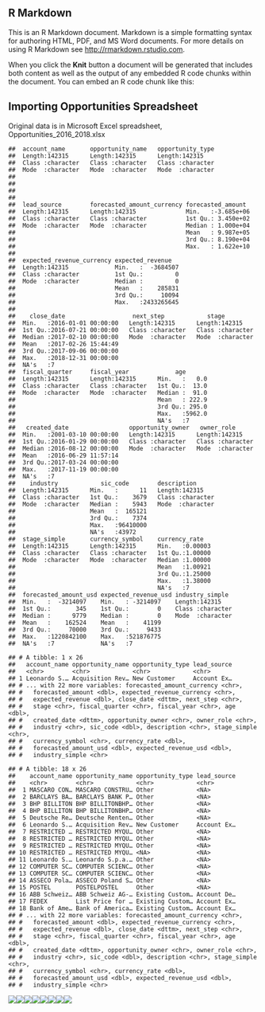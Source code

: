 R Markdown
----------

This is an R Markdown document. Markdown is a simple formatting syntax
for authoring HTML, PDF, and MS Word documents. For more details on
using R Markdown see <http://rmarkdown.rstudio.com>.

When you click the **Knit** button a document will be generated that
includes both content as well as the output of any embedded R code
chunks within the document. You can embed an R code chunk like this:

Importing Opportunities Spreadsheet
-----------------------------------

Original data is in Microsoft Excel spreadsheet,
Opportunities\_2016\_2018.xlsx

    ##  account_name       opportunity_name   opportunity_type  
    ##  Length:142315      Length:142315      Length:142315     
    ##  Class :character   Class :character   Class :character  
    ##  Mode  :character   Mode  :character   Mode  :character  
    ##                                                          
    ##                                                          
    ##                                                          
    ##                                                          
    ##  lead_source        forecasted_amount_currency forecasted_amount   
    ##  Length:142315      Length:142315              Min.   :-3.685e+06  
    ##  Class :character   Class :character           1st Qu.: 3.450e+02  
    ##  Mode  :character   Mode  :character           Median : 1.000e+04  
    ##                                                Mean   : 9.987e+05  
    ##                                                3rd Qu.: 8.190e+04  
    ##                                                Max.   : 1.622e+10  
    ##                                                                    
    ##  expected_revenue_currency expected_revenue    
    ##  Length:142315             Min.   :  -3684507  
    ##  Class :character          1st Qu.:         0  
    ##  Mode  :character          Median :         0  
    ##                            Mean   :    285831  
    ##                            3rd Qu.:     10094  
    ##                            Max.   :2433265645  
    ##                                                
    ##    close_date                   next_step            stage          
    ##  Min.   :2016-01-01 00:00:00   Length:142315      Length:142315     
    ##  1st Qu.:2016-07-21 00:00:00   Class :character   Class :character  
    ##  Median :2017-02-10 00:00:00   Mode  :character   Mode  :character  
    ##  Mean   :2017-02-26 15:44:49                                        
    ##  3rd Qu.:2017-09-06 00:00:00                                        
    ##  Max.   :2018-12-31 00:00:00                                        
    ##  NA's   :7                                                          
    ##  fiscal_quarter     fiscal_year             age        
    ##  Length:142315      Length:142315      Min.   :   0.0  
    ##  Class :character   Class :character   1st Qu.:  13.0  
    ##  Mode  :character   Mode  :character   Median :  91.0  
    ##                                        Mean   : 222.9  
    ##                                        3rd Qu.: 295.0  
    ##                                        Max.   :5962.0  
    ##                                        NA's   :7       
    ##   created_date                 opportunity_owner   owner_role       
    ##  Min.   :2001-03-10 00:00:00   Length:142315      Length:142315     
    ##  1st Qu.:2016-01-29 00:00:00   Class :character   Class :character  
    ##  Median :2016-08-12 00:00:00   Mode  :character   Mode  :character  
    ##  Mean   :2016-06-29 11:57:14                                        
    ##  3rd Qu.:2017-03-24 00:00:00                                        
    ##  Max.   :2017-11-19 00:00:00                                        
    ##  NA's   :7                                                          
    ##    industry            sic_code        description       
    ##  Length:142315      Min.   :      11   Length:142315     
    ##  Class :character   1st Qu.:    3679   Class :character  
    ##  Mode  :character   Median :    5943   Mode  :character  
    ##                     Mean   :  165121                     
    ##                     3rd Qu.:    7374                     
    ##                     Max.   :96410000                     
    ##                     NA's   :43972                        
    ##  stage_simple       currency_symbol    currency_rate    
    ##  Length:142315      Length:142315      Min.   :0.00003  
    ##  Class :character   Class :character   1st Qu.:1.00000  
    ##  Mode  :character   Mode  :character   Median :1.00000  
    ##                                        Mean   :1.00921  
    ##                                        3rd Qu.:1.25000  
    ##                                        Max.   :1.38000  
    ##                                        NA's   :7        
    ##  forecasted_amount_usd expected_revenue_usd industry_simple   
    ##  Min.   :  -3214097    Min.   : -3214097    Length:142315     
    ##  1st Qu.:       345    1st Qu.:        0    Class :character  
    ##  Median :      9779    Median :        0    Mode  :character  
    ##  Mean   :    162524    Mean   :    41199                      
    ##  3rd Qu.:     70000    3rd Qu.:     9433                      
    ##  Max.   :1220842100    Max.   :521876775                      
    ##  NA's   :7             NA's   :7

    ## # A tibble: 1 x 26
    ##   account_name opportunity_name opportunity_type lead_source
    ##   <chr>        <chr>            <chr>            <chr>      
    ## 1 Leonardo S.… Acquisition Rev… New Customer     Account Ex…
    ## # ... with 22 more variables: forecasted_amount_currency <chr>,
    ## #   forecasted_amount <dbl>, expected_revenue_currency <chr>,
    ## #   expected_revenue <dbl>, close_date <dttm>, next_step <chr>,
    ## #   stage <chr>, fiscal_quarter <chr>, fiscal_year <chr>, age <dbl>,
    ## #   created_date <dttm>, opportunity_owner <chr>, owner_role <chr>,
    ## #   industry <chr>, sic_code <dbl>, description <chr>, stage_simple <chr>,
    ## #   currency_symbol <chr>, currency_rate <dbl>,
    ## #   forecasted_amount_usd <dbl>, expected_revenue_usd <dbl>,
    ## #   industry_simple <chr>

    ## # A tibble: 18 x 26
    ##    account_name opportunity_name opportunity_type lead_source
    ##    <chr>        <chr>            <chr>            <chr>      
    ##  1 MASCARO CON… MASCARO CONSTRU… Other            <NA>       
    ##  2 BARCLAYS BA… BARCLAYS BANK P… Other            <NA>       
    ##  3 BHP BILLITON BHP BILLITONBHP… Other            <NA>       
    ##  4 BHP BILLITON BHP BILLITONBHP… Other            <NA>       
    ##  5 Deutsche Re… Deutsche Renten… Other            <NA>       
    ##  6 Leonardo S.… Acquisition Rev… New Customer     Account Ex…
    ##  7 RESTRICTED … RESTRICTED MYQU… Other            <NA>       
    ##  8 RESTRICTED … RESTRICTED MYQU… Other            <NA>       
    ##  9 RESTRICTED … RESTRICTED MYQU… Other            <NA>       
    ## 10 RESTRICTED … RESTRICTED MYQU… <NA>             <NA>       
    ## 11 Leonardo S.… Leonardo S.p.a.… Other            <NA>       
    ## 12 COMPUTER SC… COMPUTER SCIENC… Other            <NA>       
    ## 13 COMPUTER SC… COMPUTER SCIENC… Other            <NA>       
    ## 14 ASSECO Pola… ASSECO Poland S… Other            <NA>       
    ## 15 POSTEL       POSTELPOSTEL     Other            <NA>       
    ## 16 ABB Schweiz… ABB Schweiz AG-… Existing Custom… Account De…
    ## 17 FEDEX        List Price for … Existing Custom… Account Ex…
    ## 18 Bank of Ame… Bank of America… Existing Custom… Account Ex…
    ## # ... with 22 more variables: forecasted_amount_currency <chr>,
    ## #   forecasted_amount <dbl>, expected_revenue_currency <chr>,
    ## #   expected_revenue <dbl>, close_date <dttm>, next_step <chr>,
    ## #   stage <chr>, fiscal_quarter <chr>, fiscal_year <chr>, age <dbl>,
    ## #   created_date <dttm>, opportunity_owner <chr>, owner_role <chr>,
    ## #   industry <chr>, sic_code <dbl>, description <chr>, stage_simple <chr>,
    ## #   currency_symbol <chr>, currency_rate <dbl>,
    ## #   forecasted_amount_usd <dbl>, expected_revenue_usd <dbl>,
    ## #   industry_simple <chr>

![](OppAnalysis_Explore_files/figure-markdown_strict/unnamed-chunk-1-1.png)![](OppAnalysis_Explore_files/figure-markdown_strict/unnamed-chunk-1-2.png)![](OppAnalysis_Explore_files/figure-markdown_strict/unnamed-chunk-1-3.png)![](OppAnalysis_Explore_files/figure-markdown_strict/unnamed-chunk-1-4.png)![](OppAnalysis_Explore_files/figure-markdown_strict/unnamed-chunk-1-5.png)![](OppAnalysis_Explore_files/figure-markdown_strict/unnamed-chunk-1-6.png)![](OppAnalysis_Explore_files/figure-markdown_strict/unnamed-chunk-1-7.png)![](OppAnalysis_Explore_files/figure-markdown_strict/unnamed-chunk-1-8.png)
